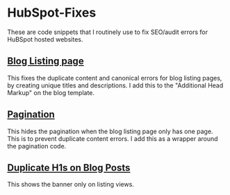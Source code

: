 # HubSpot-Fixes

These are code snippets that I routinely use to fix SEO/audit errors for HuBSpot hosted websites.

## [Blog Listing page](https://github.com/mtabor66/HubSpot-Fixes/blob/main/Duplicate-headers-bloglisting)

This fixes the duplicate content and canonical errors for blog listing pages, by creating unique titles and descriptions.
I add this to the "Additional Head Markup" on the blog template.

## [Pagination](https://github.com/mtabor66/HubSpot-Fixes/blob/main/pagination)

This hides the pagination when the blog listing page only has one page. This is to prevent duplicate content errors.
I add this as a wrapper around the pagination code. 

## [Duplicate H1s on Blog Posts](https://github.com/mtabor66/HubSpot-Fixes/blob/main/blog-banner)

This shows the banner only on listing views.
